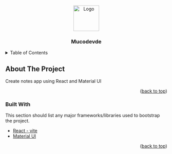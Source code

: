 <a name="readme-top"></a>

<!-- MY PROJECT -->
<br />
<div align="center">
  <img src="./public/my-logo-black.png" alt="Logo" width="80" height="80">
  <h3 align="center">Mucodevde</h3>
</div>

<!-- TABLE OF CONTENTS -->
<details>
  <summary>Table of Contents</summary>
  <ol>
    <li><a href="#about-the-project">About The Project</a><li>
    <li><a href="#built-with">Built With</a></li>
  </ol>
</details>

<!-- ABOUT THE PROJECT -->
## About The Project

Create notes app using React and Material UI

<p align="right">(<a href="#readme-top">back to top</a>)</p>

### Built With

This section should list any major frameworks/libraries used to bootstrap the project.

* [React - vite](https://vitejs.dev/)
* [Material UI](https://mui.com/)

<p align="right">(<a href="#readme-top">back to top</a>)</p>